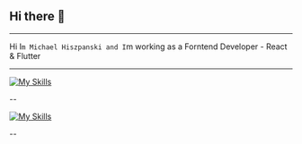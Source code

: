 ## Hi there 👋

---

Hi I`m Michael Hiszpanski and I`m working as a Forntend Developer - React & Flutter

---
[![My Skills](https://skillicons.dev/icons?i=js,html,css,wasm)](https://skillicons.dev)

--

[![My Skills](https://skillicons.dev/icons?i=aws,gcp,azure,react,flutter&perline=3)](https://skillicons.dev)

--


<!--
**MichaelHiszpanski/MichaelHiszpanski** is a ✨ _special_ ✨ repository because its `README.md` (this file) appears on your GitHub profile.

Here are some ideas to get you started:

- 🔭 I’m currently working on ...
- 🌱 I’m currently learning ...
- 👯 I’m looking to collaborate on ...
- 🤔 I’m looking for help with ...
- 💬 Ask me about ...
- 📫 How to reach me: ...
- 😄 Pronouns: ...
- ⚡ Fun fact: ...
-->
